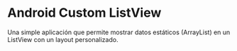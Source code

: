 <h1>Android Custom ListView</h1>

Una simple aplicación que permite mostrar datos estáticos (ArrayList<String>) en un ListView con un layout personalizado.